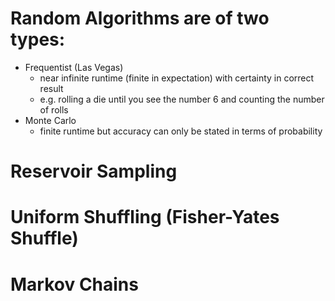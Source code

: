 # Random Algorithms are of two types:

- Frequentist (Las Vegas) 
  - near infinite runtime (finite in expectation) with certainty in correct result
  - e.g. rolling a die until you see the number 6 and counting the number of rolls
- Monte Carlo
  - finite runtime but accuracy can only be stated in terms of probability

# Reservoir Sampling

# Uniform Shuffling (Fisher-Yates Shuffle)

# Markov Chains